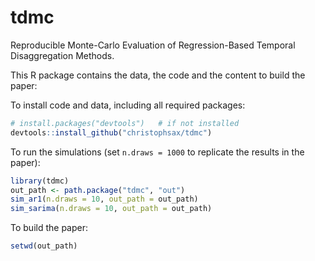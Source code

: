 # tdmc

Reproducible Monte-Carlo Evaluation of Regression-Based Temporal Disaggregation
Methods.

This R package contains the data, the code and the content to build the paper:


To install code and data, including all required packages:

```r
# install.packages("devtools")   # if not installed
devtools::install_github("christophsax/tdmc")
```

To run the simulations (set `n.draws = 1000` to replicate the results in the
paper):

```r
library(tdmc)
out_path <- path.package("tdmc", "out")
sim_ar1(n.draws = 10, out_path = out_path) 
sim_sarima(n.draws = 10, out_path = out_path) 
```

To build the paper:

```r
setwd(out_path)

```

